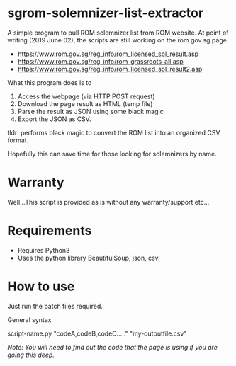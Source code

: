 # sgrom-solemnizer-list-extractor
A simple program to pull ROM solemnizer list from ROM website. 
At point of writing (2019 June 02), the scripts are still working on the rom.gov.sg page.
- https://www.rom.gov.sg/reg_info/rom_licensed_sol_result.asp
- https://www.rom.gov.sg/reg_info/rom_grassroots_all.asp
- https://www.rom.gov.sg/reg_info/rom_licensed_sol_result2.asp

What this program does is to
1. Access the webpage (via HTTP POST request)
2. Download the page result as HTML (temp file)
3. Parse the result as JSON using some black magic
4. Export the JSON as CSV.

tldr: performs black magic to convert the ROM list into an organized CSV format.


Hopefully this can save time for those looking for solemnizers by name.


# Warranty
Well...This script is provided as is without any warranty/support etc...


# Requirements
- Requires Python3
- Uses the python library BeautifulSoup, json, csv.

# How to use
Just run the batch files required.

General syntax

script-name.py "codeA,codeB,codeC....." "my-outputfile.csv"

*Note: You will need to find out the code that the page is using if you are going this deep.*